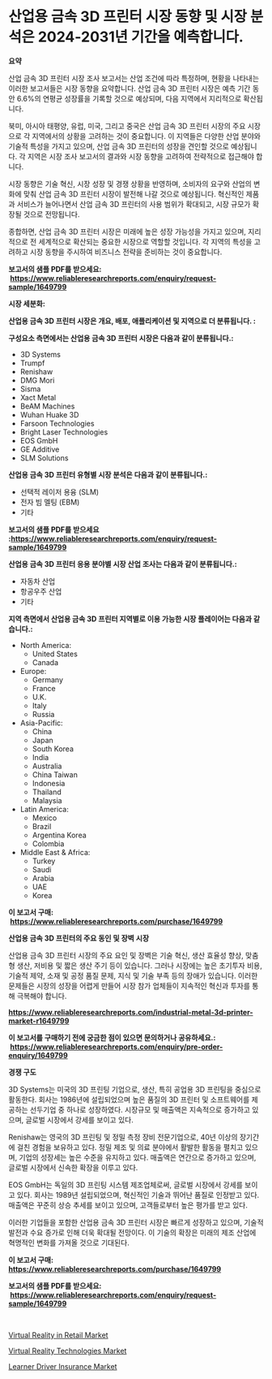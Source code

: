 <p><h1>산업용 금속 3D 프린터 시장 동향 및 시장 분석은 2024-2031년 기간을 예측합니다.</h1></p><p><strong>요약</strong></p>
<p><p>산업 금속 3D 프린터 시장 조사 보고서는 산업 조건에 따라 특정하며, 현황을 나타내는 이러한 보고서들은 시장 동향을 요약합니다. 산업 금속 3D 프린터 시장은 예측 기간 동안 6.6%의 연평균 성장률을 기록할 것으로 예상되며, 다음 지역에서 지리적으로 확산됩니다.</p><p>북미, 아시아 태평양, 유럽, 미국, 그리고 중국은 산업 금속 3D 프린터 시장의 주요 시장으로 각 지역에서의 상황을 고려하는 것이 중요합니다. 이 지역들은 다양한 산업 분야와 기술적 특성을 가지고 있으며, 산업 금속 3D 프린터의 성장을 견인할 것으로 예상됩니다. 각 지역은 시장 조사 보고서의 결과와 시장 동향을 고려하여 전략적으로 접근해야 합니다.</p><p>시장 동향은 기술 혁신, 시장 성장 및 경쟁 상황을 반영하며, 소비자의 요구와 산업의 변화에 맞춰 산업 금속 3D 프린터 시장이 발전해 나갈 것으로 예상됩니다. 혁신적인 제품과 서비스가 늘어나면서 산업 금속 3D 프린터의 사용 범위가 확대되고, 시장 규모가 확장될 것으로 전망됩니다.</p><p>종합하면, 산업 금속 3D 프린터 시장은 미래에 높은 성장 가능성을 가지고 있으며, 지리적으로 전 세계적으로 확산되는 중요한 시장으로 역할할 것입니다. 각 지역의 특성을 고려하고 시장 동향을 주시하여 비즈니스 전략을 준비하는 것이 중요합니다.</p></p>
<p><strong>보고서의 샘플 PDF를 받으세요: &nbsp;<a href="https://www.reliableresearchreports.com/enquiry/request-sample/1649799">https://www.reliableresearchreports.com/enquiry/request-sample/1649799</a></strong></p>
<p><strong>시장 세분화:</strong></p>
<p><strong> 산업용 금속 3D 프린터 시장은 개요, 배포, 애플리케이션 및 지역으로 더 분류됩니다. :</strong></p>
<p><strong>구성요소 측면에서는 산업용 금속 3D 프린터 시장은 다음과 같이 분류됩니다.:</strong></p>
<p><ul><li>3D Systems</li><li>Trumpf</li><li>Renishaw</li><li>DMG Mori</li><li>Sisma</li><li>Xact Metal</li><li>BeAM Machines</li><li>Wuhan Huake 3D</li><li>Farsoon Technologies</li><li>Bright Laser Technologies</li><li>EOS GmbH</li><li>GE Additive</li><li>SLM Solutions</li></ul></p>
<p><strong> 산업용 금속 3D 프린터 유형별 시장 분석은 다음과 같이 분류됩니다.:</strong></p>
<p><ul><li>선택적 레이저 용융 (SLM)</li><li>전자 빔 멜팅 (EBM)</li><li>기타</li></ul></p>
<p><strong>보고서의 샘플 PDF를 받으세요 :<a href="https://www.reliableresearchreports.com/enquiry/request-sample/1649799">https://www.reliableresearchreports.com/enquiry/request-sample/1649799</a></strong></p>
<p><strong> 산업용 금속 3D 프린터 응용 분야별 시장 산업 조사는 다음과 같이 분류됩니다.:</strong></p>
<p><ul><li>자동차 산업</li><li>항공우주 산업</li><li>기타</li></ul></p>
<p><strong>지역 측면에서 산업용 금속 3D 프린터 지역별로 이용 가능한 시장 플레이어는 다음과 같습니다.:</strong></p>
<p><ul>
    <li>
        North America:
        <ul>
            <li>United States</li>
            <li>Canada</li>
        </ul>
    </li>
    <li>
        Europe:
        <ul>
            <li>Germany</li>
            <li>France</li>
            <li>U.K.</li>
            <li>Italy</li>
            <li>Russia</li>
        </ul>
    </li>
    <li>
        Asia-Pacific:
        <ul>
            <li>China</li>
            <li>Japan</li>
            <li>South Korea</li>
            <li>India</li>
            <li>Australia</li>
            <li>China Taiwan</li>
            <li>Indonesia</li>
            <li>Thailand</li>
            <li>Malaysia</li>
        </ul>
    </li>
    <li>
        Latin America:
        <ul>
            <li>Mexico</li>
            <li>Brazil</li>
            <li>Argentina Korea</li>
            <li>Colombia</li>
        </ul>
    </li>
    <li>
        Middle East & Africa:
        <ul>
            <li>Turkey</li>
            <li>Saudi</li>
            <li>Arabia</li>
            <li>UAE</li>
            <li>Korea</li>
        </ul>
    </li>
    </ul></p>
<p><strong>이 보고서 구매: &nbsp;<a href="https://www.reliableresearchreports.com/purchase/1649799">https://www.reliableresearchreports.com/purchase/1649799</a></strong></p>
<p><strong>산업용 금속 3D 프린터의 주요 동인 및 장벽 시장</strong></p>
<p><p>산업용 금속 3D 프린터 시장의 주요 요인 및 장벽은 기술 혁신, 생산 효율성 향상, 맞춤형 생산, 저비용 및 짧은 생산 주기 등이 있습니다. 그러나 시장에는 높은 초기투자 비용, 기술적 제약, 소재 및 공정 품질 문제, 지식 및 기술 부족 등의 장애가 있습니다. 이러한 문제들은 시장의 성장을 어렵게 만들어 시장 참가 업체들이 지속적인 혁신과 투자를 통해 극복해야 합니다.</p></p>
<p><strong><a href="https://www.reliableresearchreports.com/industrial-metal-3d-printer-market-r1649799">https://www.reliableresearchreports.com/industrial-metal-3d-printer-market-r1649799</a></strong></p>
<p><strong>이 보고서를 구매하기 전에 궁금한 점이 있으면 문의하거나 공유하세요.: &nbsp;<a href="https://www.reliableresearchreports.com/enquiry/pre-order-enquiry/1649799">https://www.reliableresearchreports.com/enquiry/pre-order-enquiry/1649799</a></strong></p>
<p><strong>경쟁 구도</strong></p>
<p><p>3D Systems는 미국의 3D 프린팅 기업으로, 생산, 특히 공업용 3D 프린팅을 중심으로 활동한다. 회사는 1986년에 설립되었으며 높은 품질의 3D 프린터 및 소프트웨어를 제공하는 선두기업 중 하나로 성장하였다. 시장규모 및 매출액은 지속적으로 증가하고 있으며, 글로벌 시장에서 강세를 보이고 있다.</p><p>Renishaw는 영국의 3D 프린팅 및 정밀 측정 장비 전문기업으로, 40년 이상의 장기간에 걸친 경험을 보유하고 있다. 정밀 제조 및 의료 분야에서 활발한 활동을 펼치고 있으며, 기업의 성장세는 높은 수준을 유지하고 있다. 매출액은 연간으로 증가하고 있으며, 글로벌 시장에서 신속한 확장을 이루고 있다.</p><p>EOS GmbH는 독일의 3D 프린팅 시스템 제조업체로써, 글로벌 시장에서 강세를 보이고 있다. 회사는 1989년 설립되었으며, 혁신적인 기술과 뛰어난 품질로 인정받고 있다. 매출액은 꾸준히 상승 추세를 보이고 있으며, 고객들로부터 높은 평가를 받고 있다.</p><p>이러한 기업들을 포함한 산업용 금속 3D 프린터 시장은 빠르게 성장하고 있으며, 기술적 발전과 수요 증가로 인해 더욱 확대될 전망이다. 이 기술의 확장은 미래의 제조 산업에 혁명적인 변화를 가져올 것으로 기대된다.</p></p>
<p><strong>이 보고서 구매: &nbsp; <a href="https://www.reliableresearchreports.com/purchase/1649799">https://www.reliableresearchreports.com/purchase/1649799</a></strong></p>
<p><strong>보고서의 샘플 PDF를 받으세요: &nbsp;<a href="https://www.reliableresearchreports.com/enquiry/request-sample/1649799">https://www.reliableresearchreports.com/enquiry/request-sample/1649799</a></strong><strong></strong></p>
<p>&nbsp;</p>
<p><p><a href="https://www.linkedin.com/pulse/analyzing-virtual-reality-retail-market-global-industry-perspective-mbrqf?trackingId=RB5S%2BhHVb5lJ8S5qpAffpw%3D%3D">Virtual Reality in Retail Market</a></p><p><a href="https://www.linkedin.com/pulse/virtual-reality-technologies-market-competitive-analysis-trends-juu3f?trackingId=OWHiLuXjjf80P1EKPynGcQ%3D%3D">Virtual Reality Technologies Market</a></p><p><a href="https://www.linkedin.com/pulse/learner-driver-insurance-market-size-cagr-trends-2024-2030-ftthe?trackingId=pcMlDz%2B7KIeINiEs61WuVA%3D%3D">Learner Driver Insurance Market</a></p></p>